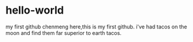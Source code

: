 # hello-world
my first github
chenmeng here,this is my first github.
i've had tacos on the moon and find them far superior to earth tacos.

